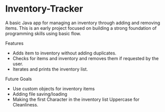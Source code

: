 # Inventory-Tracker
A basic Java app for managing an inventory through adding and removing items. This is an early project focused on building a strong foundation of programming skills using basic flow.

Features
- Adds item to inventory without adding duplicates.
- Checks for items and inventory and removes them if requested by the user.
- Iterates and prints the inventory list.

Future Goals
-  Use custom objects for inventory items
-  Adding file saving/loading
-  Making the first Character in the inventory list Uppercase for Cleanliness.



